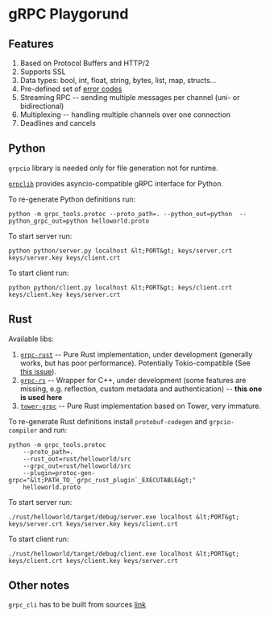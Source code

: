 # gRPC Playgorund

## Features

1. Based on Protocol Buffers and HTTP/2
1. Supports SSL
1. Data types: bool, int, float, string, bytes, list, map, structs...
1. Pre-defined set of [error codes](https://github.com/grpc/grpc/blob/master/doc/statuscodes.md)
1. Streaming RPC -- sending multiple messages per channel (uni- or bidirectional)
1. Multiplexing -- handling multiple channels over one connection
1. Deadlines and cancels

## Python

`grpcio` library is needed only for file generation not for runtime.

[`grpclib`](https://grpclib.readthedocs.io/en/latest/) provides asyncio-compatible gRPC interface for Python.

To re-generate Python definitions run:
```
python -m grpc_tools.protoc --proto_path=. --python_out=python  --python_grpc_out=python helloworld.proto
```
To start server run:
```
python python/server.py localhost &lt;PORT&gt; keys/server.crt keys/server.key keys/client.crt
```
To start client run:
```
python python/client.py localhost &lt;PORT&gt; keys/client.crt keys/client.key keys/server.crt
```

## Rust

Available libs:
1. [`grpc-rust`](https://github.com/stepancheg/grpc-rust) -- Pure Rust implementation, under development (generally works, but has poor performance). Potentially Tokio-compatible (See [this issue](https://github.com/stepancheg/grpc-rust/issues/117)).
1. [`grpc-rs`](https://github.com/pingcap/grpc-rs) -- Wrapper for C++, under development (some features are missing, e.g. reflection, custom metadata and authentication) -- **this one is used here**
1. [`tower-grpc`](https://github.com/tower-rs/tower-grpc) -- Pure Rust implementation based on Tower, very immature.

To re-generate Rust definitions install `protobuf-codegen` and `grpcio-compiler` and run:
```
python -m grpc_tools.protoc 
    --proto_path=.
    --rust_out=rust/helloworld/src
    --grpc_out=rust/helloworld/src
    --plugin=protoc-gen-grpc="&lt;PATH_TO_`grpc_rust_plugin`_EXECUTABLE&gt;"
    helloworld.proto
```
To start server run:
```
./rust/helloworld/target/debug/server.exe localhost &lt;PORT&gt; keys/server.crt keys/server.key keys/client.crt
```
To start client run:
```
./rust/helloworld/target/debug/client.exe localhost &lt;PORT&gt; keys/client.crt keys/client.key keys/server.crt
```

## Other notes

`grpc_cli` has to be built from sources [link](https://github.com/grpc/grpc/blob/master/BUILDING.md)



